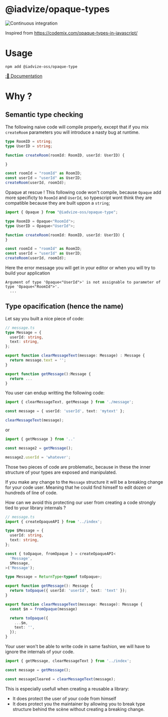 @iadvize/opaque-types
====================
![Continuous integration](https://github.com/iadvize/opaque-type-library/workflows/Continuous%20integration/badge.svg)


Inspired from https://codemix.com/opaque-types-in-javascript/

# Usage

```
npm add @iadvize-oss/opaque-type
```

[:📖 Documentation](https://iadvize.github.io/opaque-type-library/)

# Why ? 

## Semantic type checking

The following naive code will compile properly, except that if you mix
`createRoom` parameters you will introduce a nasty bug at runtime.

```typescript
type RoomID = string;
type UserID = string;

function createRoom(roomId: RoomID, userId: UserID) {

}

const roomId = "roomId" as RoomID;
const userId = "userId" as UserID;
createRoom(userId, roomId);
```

Opaque at rescue !
This following code won't compile, because `Opaque` add more specificty to
`RoomId` and `UserId`, so typescript wont think they are compatible because they
are built uppon a `string`;

```typescript
import { Opaque } from "@iadvize-oss/opaque-type";

type RoomID = Opaque<"RoomId">;
type UserID = Opaque<"UserId">;

function createRoom(roomId: RoomID, userId: UserID) {
}

const roomId = "roomId" as RoomID;
const userId = "userId" as UserID;
createRoom(userId, roomId);
```

Here the error message you will get in your editor or when you will try to build
your application
```
Argument of type 'Opaque<"UserId">' is not assignable to parameter of type 'Opaque<"RoomId">'.
  ...
```


## Type opacification (hence the name)

Let say you built a nice piece of code:

```typescript
// message.ts
type Message = {
  userId: string,
  text: string,
};

export function clearMessageText(message: Message) : Message {
  return message.text = '';
}

export function getMessage():Message {
  return ...
}
```

You user can endup writting the following code:

```typescript
import { clearMessageText, getMessage } from './message';

const message = { userId: 'userId', text: 'mytext' };

clearMessageText(message); 

```

or

```typescript
import { getMessage } from '..'

const message2 = getMessage();

message2.userId = 'whatever';
```

Those two pieces of code are problematic, because in these the inner structure
of your types are exposed and manipulated.

If you make any change to the `Message` structure it will be a breaking change
for your code user. Meaning that he could find himself to edit dozen or hundreds
of line of code.

How can we avoid this protecting our user from creating a code strongly tied to
your library internals ?

```typescript
// message.ts
import { createOpaqueAPI } from '../index';

type $Message = {
  userId: string,
  text: string,
};

const { toOpaque, fromOpaque } = createOpaqueAPI<
  'Message',
  $Message,
>('Message');

type Message = ReturnType<typeof toOpaque>;

export function getMessage(): Message {
  return toOpaque({ userId: 'userId', text: 'text' });
}

export function clearMessageText(message: Message): Message {
  const $m = fromOpaque(message)

  return toOpaque({
    ...$m,
    text: '',
  });
}
```

Your user won't be able to write code in same fashion, we will have to ignore
the internals of your code.

```typescript
import { getMessage, clearMessageText } from '../index';

const message = getMessage();

const messageCleared = clearMessageText(message); 
```

This is especially usefull when creating a reusable a library:

- It does protect the user of your code from himself
- It does protect you the maintainer by allowing you to break type structure
  behind the scène without creating a breaking change.
